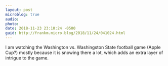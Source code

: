 ```yaml
---
layout: post
microblog: true
audio: 
photo: 
date: 2018-11-23 23:10:24 -0500
guid: http://frankm.micro.blog/2018/11/24/041024.html
---
```

I am watching the Washington vs. Washingston State football game (Apple Cup?) mostly because it is snowing there a lot, which adds an extra layer of intrigue to the game.
